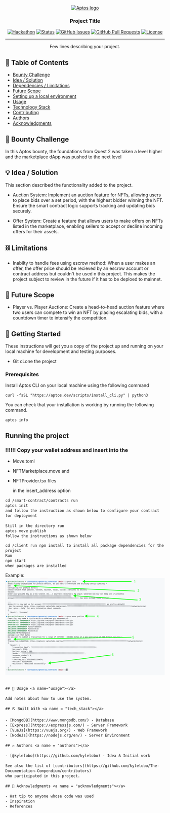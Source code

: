 <p align="center">
  <a href="" rel="noopener">
 <img src="https://shorturl.at/mhcYV" alt="Aptos logo"></a>
</p>
<h3 align="center">Project Title</h3>

<div align="center">

[![Hackathon](https://img.shields.io/badge/hackathon-name-orange.svg)](https://shorturl.at/gChca)
[![Status](https://img.shields.io/badge/status-active-success.svg)]()
[![GitHub Issues](https://img.shields.io/github/issues/kylelobo/The-Documentation-Compendium.svg)](https://github.com/alibaba0010/aptos-bounty/issues)
[![GitHub Pull Requests](https://img.shields.io/github/issues-pr/kylelobo/The-Documentation-Compendium.svg)](https://github.com/alibaba0010/aptos-bounty/pulls)
[![License](https://img.shields.io/badge/license-MIT-blue.svg)](LICENSE.md)

</div>

---

<p align="center"> Few lines describing your project.
    <br> 
</p>

## 📝 Table of Contents

- [Bounty Challenge](#bounty_challenge)
- [Idea / Solution](#idea)
- [Dependencies / Limitations](#limitations)
- [Future Scope](#future_scope)
- [Setting up a local environment](#getting_started)
- [Usage](#usage)
- [Technology Stack](#tech_stack)
- [Contributing](../CONTRIBUTING.md)
- [Authors](#authors)
- [Acknowledgments](#acknowledgments)

## 🧐 Bounty Challenge <a name = "bounty_challenge"></a>

In this Aptos bounty, the foundations from Quest 2 was taken a level higher and the marketplace dApp was pushed to the next level

## 💡 Idea / Solution <a name = "idea"></a>

This section described the functionality added to the project.

- Auction System: Implement an auction feature for NFTs, allowing users to place bids over a set period, with the highest bidder winning the NFT. Ensure the smart contract logic supports tracking and updating bids securely.

- Offer System: Create a feature that allows users to make offers on NFTs listed in the marketplace, enabling sellers to accept or decline incoming offers for their assets.

## ⛓️ Limitations <a name = "limitations"></a>

- Inabilty to handle fees using escrow method: When a user makes an offer, the offer price should be recieved by an escrow account or contract address but couldn't be used n this project. This makes the project subject to review in the future if it has to be deploed to mainnet.

## 🚀 Future Scope <a name = "future_scope"></a>

- Player vs. Player Auctions: Create a head-to-head auction feature where two users can compete to win an NFT by placing escalating bids, with a countdown timer to intensify the competition.

## 🏁 Getting Started <a name = "getting_started"></a>

These instructions will get you a copy of the project up and running on your local machine for development
and testing purposes.

- Git cLone the project

### Prerequisites

Install Aptos CLI on your local machine using the following command

```
curl -fsSL "https://aptos.dev/scripts/install_cli.py" | python3
```

You can check that your installation is working by running the following command.

```
aptos info
```

## Running the project

### ‼️‼️‼️ Copy your wallet address and insert into the

- Move.toml
- NFTMarketplace.move and
- NFTProvider.tsx files

  in the insert_address option

```
cd /smart-contract/contracts run
aptos init
and follow the instruction as shown below to configure your contract for deployment

Still in the directory run
aptos move publish
follow the instructions as shown below
```

```
cd /client run npm install to install all package dependencies for the project
Run
npm start
when packages are installed
```

Example:
![](./imgs/new.png)

```

## 🎈 Usage <a name="usage"></a>

Add notes about how to use the system.

## ⛏️ Built With <a name = "tech_stack"></a>

- [MongoDB](https://www.mongodb.com/) - Database
- [Express](https://expressjs.com/) - Server Framework
- [VueJs](https://vuejs.org/) - Web Framework
- [NodeJs](https://nodejs.org/en/) - Server Environment

## ✍️ Authors <a name = "authors"></a>

- [@kylelobo](https://github.com/kylelobo) - Idea & Initial work

See also the list of [contributors](https://github.com/kylelobo/The-Documentation-Compendium/contributors)
who participated in this project.

## 🎉 Acknowledgments <a name = "acknowledgments"></a>

- Hat tip to anyone whose code was used
- Inspiration
- References
```
